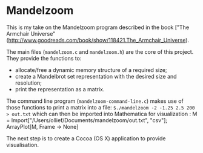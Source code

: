 Mandelzoom
==========

This is my take on the Mandelzoom program described in the book ["The Armchair Universe"(http://www.goodreads.com/book/show/118421.The_Armchair_Universe).

The main files (`mandelzoom.c` and `mandelzoom.h`) are the core of this project. They provide the functions to:
* allocate/free a dynamic memory structure of a required size;
* create a Mandelbrot set representation with the desired size and resolution;
* print the representation as a matrix.

The command line program (`mandelzoom-command-line.c`) makes use of those functions to print a matrix into a file: `$./mandelzoom -2 -1.25 2.5 200 > out.txt` which can then be imported into Mathematica for visualization :
    M = Import["/Users/ollief/Documents/mandelzoom/out.txt", "csv"];
    ArrayPlot[M, Frame -> None]

The next step is to create a Cocoa (OS X) application to provide visualisation.
